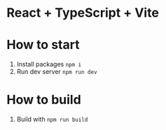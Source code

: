 # React + TypeScript + Vite

# How to start

1. Install packages `npm i`
2. Run dev server `npm run dev`

# How to build 

1. Build with `npm run build`
